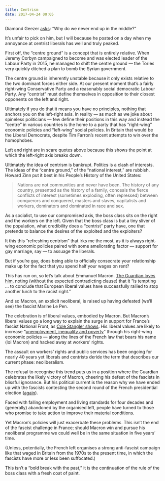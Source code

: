 ```yaml
---
title: Centrism
date: 2017-04-24 00:05
---
```


Diamond Geezer [asks][dg]: “Why do we never end up in the middle?”

[dg]: http://diamondgeezer.blogspot.co.uk/2017/04/left-right.html

It’s unfair to pick on him, but I will because he posted on a day when my annoyance at centrist liberals has well and truly peaked.

First off, the “centre ground” is a concept that is entirely relative. When Jeremy Corbyn campaigned to become and was elected leader of the Labour Party in 2015, he managed to shift the centre ground — the Tories very quickly ditched a plan to bomb the Syrian government.

The centre ground is inherently unstable because it only exists relative to the two dominant forces either side. At our present moment that’s a fairly right-wing Conservative Party and a reasonably social democratic Labour Party. Any “centrist” must define themselves in opposition to their closest opponents on the left and right.

Ultimately if you do that it means you have no principles, nothing that anchors you on the left-right axis. In reality — as much as we joke about spineless politicians — few define their positions in this way and instead the “centre” in various countries is the home to a party that has “right-wing” economic policies and “left-wing” social policies. In Britain that would be the Liberal Democrats, despite Tim Farron’s recent attempts to win over the homophobes.

Left and right are in scare quotes above because this shows the point at which the left-right axis breaks down.

Ultimately the idea of centrism is bankrupt. Politics is a clash of interests. The ideas of the “centre ground,” of the “national interest,” are rubbish. Howard Zinn put it best in his People’s History of the United States:

> Nations are not communities and never have been. The history of any country, presented as the history of a family, conceals the fierce conflicts of interest (sometimes exploding, often repressed) between conquerors and conquered, masters and slaves, capitalists and workers, dominators and dominated in race and sex.

As a socialist, to use our compromised axis, the boss class sits on the right and the workers on the left. Given that the boss class is but a tiny sliver of the population, what credibility does a “centrist” party have, one that pretends to balance the desires of the exploited and the exploiters?

It this this “refreshing centrism” that irks me the most, as it is always right-wing economic policies paired with some ameliorating factor — support for gay marriage, say — to assuage the liberals.

But if you’re gay, does being able to officially consecrate your relationship make up for the fact that you spend half your wages on rent?

This has run on, so let’s talk about Emmanuel Macron. [The Guardian loves him][graun], noting (without the expected contradicting clause) that it “is tempting … to conclude that European liberal values have successfully rallied to stop another lurch to the racist right.”

[graun]: https://www.theguardian.com/commentisfree/2017/apr/23/the-guardian-view-on-france-election-a-win-for-macron-and-hope

And so Macron, an explicit neoliberal, is raised up having defeated (we’ll see) the fascist Marine Le Pen.

The celebration is of liberal values, embodied by Macron. But Macron’s liberal values go a long way to explain the surge in support for France’s fascist National Front, as [Cole Stangler shows][cs]. His liberal values are likely to increase “[unemployment, inequality and poverty][cs-d]” through his right-wing economic policies — along the lines of the French law that bears his name (loi Macron) and hacked away at workers’ rights.

[cs]: http://wpj.dukejournals.org/content/34/1/18.full
[cs-d]: https://www.dissentmagazine.org/online_articles/french-election-trouble-with-emmanuel-macron-centrism

The assault on workers’ rights and public services has been ongoing for nearly 40 years yet liberals and centrists deride the term that describes our current phase: neoliberalism.

The refusal to recognise this trend puts us in a position where the Guardian celebrates the likely victory of Macron, cheering his defeat of the fascists in blissful ignorance. But his political current is the reason why we have ended up with the fascists contesting the second round of the French presidential election ([again][fe02]).

[fe02]: https://en.wikipedia.org/wiki/French_presidential_election,_2002

Faced with falling employment and living standards for four decades and (generally) abandoned by the organised left, people have turned to those who promise to take action to improve their material conditions.

Yet Macron’s policies will just exacerbate these problems. This isn’t the end of the fascist challenge in France; should Macron win and pursue his neoliberal programme we could well be in the same situation in five years’ time.

(Unless, potentially, the French left organises a strong anti-fascist campaign like that waged in Britain from the 1970s to the present time, in which the fascists have more or less been suffocated.)

This isn’t a “bold break with the past,” it is the continuation of the rule of the boss class with a fresh coat of paint.
